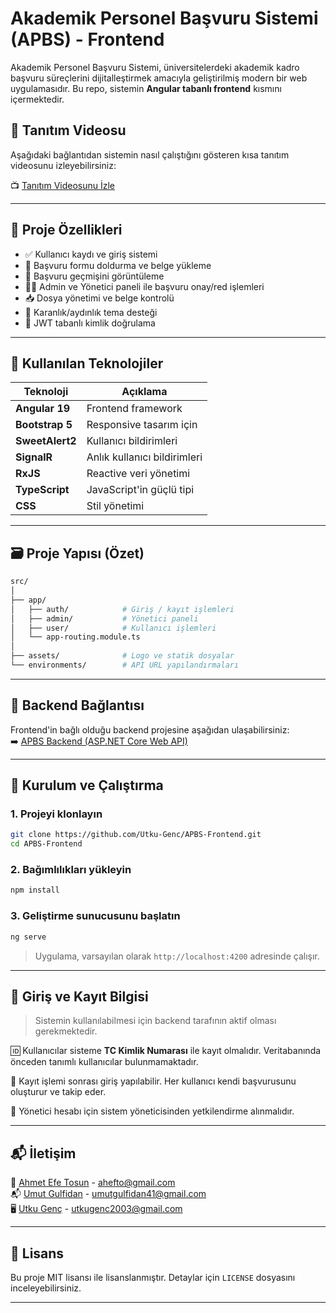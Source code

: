 # Akademik Personel Başvuru Sistemi (APBS) - Frontend

Akademik Personel Başvuru Sistemi, üniversitelerdeki akademik kadro başvuru süreçlerini dijitalleştirmek amacıyla geliştirilmiş modern bir web uygulamasıdır. Bu repo, sistemin **Angular tabanlı frontend** kısmını içermektedir.

## 🎥 Tanıtım Videosu

Aşağıdaki bağlantıdan sistemin nasıl çalıştığını gösteren kısa tanıtım videosunu izleyebilirsiniz:

📺 [Tanıtım Videosunu İzle](https://www.youtube.com/watch?v=8ySWleKSafs)  

---

## 🚀 Proje Özellikleri

- ✅ Kullanıcı kaydı ve giriş sistemi
- 📄 Başvuru formu doldurma ve belge yükleme
- 🧾 Başvuru geçmişini görüntüleme
- 🧑‍💼 Admin ve Yönetici paneli ile başvuru onay/red işlemleri
- 📥 Dosya yönetimi ve belge kontrolü
- 🎨 Karanlık/aydınlık tema desteği
- 🔐 JWT tabanlı kimlik doğrulama

---

## 🧩 Kullanılan Teknolojiler

| Teknoloji | Açıklama |
|----------|----------|
| **Angular 19** | Frontend framework |
| **Bootstrap 5** | Responsive tasarım için |
| **SweetAlert2** | Kullanıcı bildirimleri |
| **SignalR** | Anlık kullanıcı bildirimleri |
| **RxJS** | Reactive veri yönetimi |
| **TypeScript** | JavaScript'in güçlü tipi |
| **CSS** | Stil yönetimi |

---

## 🗃️ Proje Yapısı (Özet)

```bash
src/
│
├── app/
│   ├── auth/            # Giriş / kayıt işlemleri
│   ├── admin/           # Yönetici paneli
│   ├── user/            # Kullanıcı işlemleri
│   └── app-routing.module.ts
│
├── assets/              # Logo ve statik dosyalar
└── environments/        # API URL yapılandırmaları
```

---

## 🔗 Backend Bağlantısı

Frontend'in bağlı olduğu backend projesine aşağıdan ulaşabilirsiniz:  
➡️ [APBS Backend (ASP.NET Core Web API)](https://github.com/umutgulfidan/Akademik-Personel-Basvuru-Sistemi-APBS)

---

## 🔧 Kurulum ve Çalıştırma

### 1. Projeyi klonlayın

```bash
git clone https://github.com/Utku-Genc/APBS-Frontend.git
cd APBS-Frontend
```

### 2. Bağımlılıkları yükleyin

```bash
npm install
```

### 3. Geliştirme sunucusunu başlatın

```bash
ng serve
```

> Uygulama, varsayılan olarak `http://localhost:4200` adresinde çalışır.

---

## 🧪 Giriş ve Kayıt Bilgisi

> Sistemin kullanılabilmesi için backend tarafının aktif olması gerekmektedir.

🆔 Kullanıcılar sisteme **TC Kimlik Numarası** ile kayıt olmalıdır. Veritabanında önceden tanımlı kullanıcılar bulunmamaktadır.

🔐 Kayıt işlemi sonrası giriş yapılabilir. Her kullanıcı kendi başvurusunu oluşturur ve takip eder.

📌 Yönetici hesabı için sistem yöneticisinden yetkilendirme alınmalıdır.

---

## 📬 İletişim

📧 [Ahmet Efe Tosun](https://github.com/AhmetEfeTosun)   - ahefto@gmail.com  
📬 [Umut Gulfidan](https://github.com/umutgulfidan) - umutgulfidan41@gmail.com  
🖥️ [Utku Genç](https://github.com/Utku-Genc) - utkugenc2003@gmail.com

---

## 📄 Lisans

Bu proje MIT lisansı ile lisanslanmıştır. Detaylar için `LICENSE` dosyasını inceleyebilirsiniz.

---
